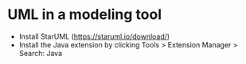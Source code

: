 # UML in a modeling tool

- Install StarUML (https://staruml.io/download/)
- Install the Java extension by clicking Tools > Extension Manager > Search: Java
